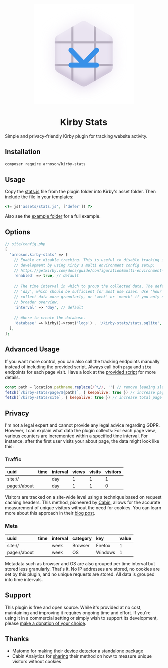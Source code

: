 <p align="center">
  <picture>
      <source media="(prefers-color-scheme: dark)" srcset="./.github/logo-dark.svg">
      <img src="./.github/logo-light.svg" alt="" />
  </picture>
</p>

<h1 align="center">Kirby Stats</h1>

Simple and privacy-friendly Kirby plugin for tracking website activity.

## Installation

```sh
composer require arnoson/kirby-stats
```

## Usage

Copy the [stats.js](https://github.com/arnoson/kirby-stats/tree/main/stats.js) file from the plugin folder into Kirby's asset folder. Then include the file in your templates:

```php
<?= js('assets/stats.js', ['defer']) ?>
```

Also see the [example folder](https://github.com/arnoson/kirby-stats/tree/main/example) for a full example.

## Options

```php
// site/config.php
[
  'arnoson.kirby-stats' => [
    // Enable or disable tracking. This is useful to disable tracking in local
    // development by using Kirby's multi environment config setup:
    // https://getkirby.com/docs/guide/configuration#multi-environment-setup
    'enabled' => true, // default

    // The time interval in which to group the collected data. The default is
    // 'day', which should be sufficient for most use cases. Use 'hour' to
    // collect data more granularly, or 'week' or 'month' if you only need a
    // broader overview.
    'interval' => 'day', // default

    // Where to create the database.
    'database' => kirby()->root('logs') . '/kirby-stats/stats.sqlite', // default
  ],
];
```

## Advanced Usage

If you want more control, you can also call the tracking endpoints manually instead of including the provided script. Always call both `page` and `site` endpoints for each page visit. Have a look at the [provided script](https://github.com/arnoson/kirby-stats/tree/main/src/stats.ts) for more details.

```js
const path = location.pathname.replace(/^\//, '') // remove leading slash
fetch(`/kirby-stats/page/${path}`, { keepalive: true }) // increase page counters
fetch(`/kirby-stats/site`, { keepalive: true }) // increase total page counters and unique visitors
```

## Privacy

I'm not a legal expert and cannot provide any legal advice regarding GDPR. However, I can explain what data the plugin collects: For each page view, various counters are incremented within a specified time interval. For instance, after the first user visits your about page, the data might look like this:

### Traffic

| uuid         | time       | interval | views | visits | visitors |
| :----------- | :--------- | :------- | :---- | :----- | :------- |
| site://      | <this day> | day      | 1     | 1      | 1        |
| page://about | <this day> | day      | 1     | 1      | 0        |

Visitors are tracked on a site-wide level using a technique based on request caching headers. This method, pioneered by [Cabin](https://withcabin.com/), allows for the accurate measurement of unique visitors without the need for cookies. You can learn more about this approach in their [blog post](https://withcabin.com/blog/how-cabin-measures-unique-visitors-without-cookies).

### Meta

| uuid         | time        | interval | category | key     | value |
| :----------- | :---------- | :------- | :------- | :------ | :---- |
| site://      | <this week> | week     | Browser  | Firefox | 1     |
| page://about | <this week> | week     | OS       | Windows | 1     |

Metadata such as browser and OS are also grouped per time interval but stored less granularly. That's it. No IP addresses are stored, no cookies are set by this plugin, and no unique requests are stored. All data is grouped into time intervals.

## Support

This plugin is free and open source. While it's provided at no cost, maintaining and improving it requires ongoing time and effort. If you're using it in a commercial setting or simply wish to support its development, please [make a donation of your choice](https://www.paypal.com/paypalme/arnoson).

## Thanks

- Matomo for making their [device detector](https://github.com/matomo-org/device-detector) a standalone package
- Cabin Analytics for [sharing](https://withcabin.com/blog/how-cabin-measures-unique-visitors-without-cookies) their method on how to measure unique visitors without cookies
